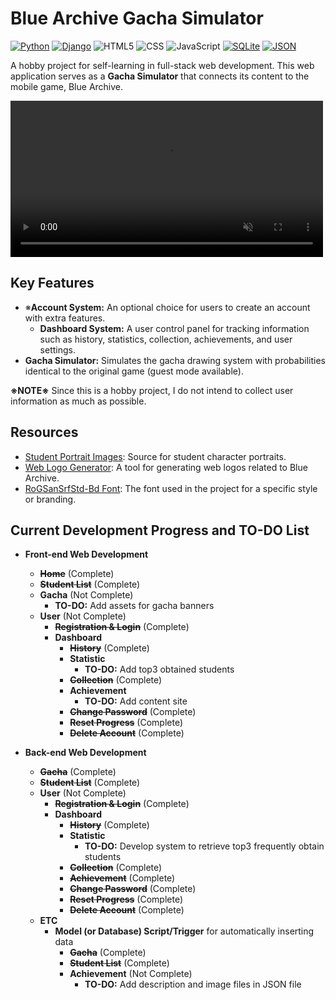 # Blue Archive Gacha Simulator

[![Python](https://img.shields.io/badge/Python-3.12.0-blue.svg)](https://www.python.org/)
[![Django](https://img.shields.io/badge/Django-5.0-blue.svg)](https://www.djangoproject.com/)
![HTML5](https://img.shields.io/badge/HTML-grey.svg)
![CSS](https://img.shields.io/badge/CSS-grey.svg)
![JavaScript](https://img.shields.io/badge/JavaScript-grey.svg)
[![SQLite](https://img.shields.io/badge/SQLite3-grey.svg)](https://www.sqlite.org/index.html)
[![JSON](https://img.shields.io/badge/JSON-grey.svg)](https://www.json.org/)

A hobby project for self-learning in full-stack web development. This web application serves as a **Gacha Simulator** that connects its content to the mobile game, Blue Archive.

<video autoplay loop muted width="500" height="auto">
  <source src="https://github.com/catptype/BA_project/blob/main/docs/Demo.mp4" type="video/mp4">
</video>

## Key Features
- ※**Account System:** An optional choice for users to create an account with extra features.
    - **Dashboard System:** A user control panel for tracking information such as history, statistics, collection, achievements, and user settings.
- **Gacha Simulator:** Simulates the gacha drawing system with probabilities identical to the original game (guest mode available).

**※NOTE※** Since this is a hobby project, I do not intend to collect user information as much as possible.

## Resources
- [Student Portrait Images](https://bluearchive.wiki/wiki/Characters): Source for student character portraits.
- [Web Logo Generator](https://tmp.nulla.top/ba-logo/): A tool for generating web logos related to Blue Archive.
- [RoGSanSrfStd-Bd Font](https://www.ffonts.net/RoGSanSrfStd-Bd.font): The font used in the project for a specific style or branding.


## Current Development Progress and TO-DO List
- **Front-end Web Development**
    - ~~**Home**~~ (Complete)
    - ~~**Student List**~~ (Complete)
    - **Gacha** (Not Complete)
        - **TO-DO:** Add assets for gacha banners
    - **User** (Not Complete)
        - ~~**Registration & Login**~~ (Complete)
        - **Dashboard**
            - ~~**History**~~ (Complete)
            - **Statistic**
                - **TO-DO:** Add top3 obtained students
            - ~~**Collection**~~ (Complete)
            - **Achievement**
                - **TO-DO:** Add content site
            - ~~**Change Password**~~ (Complete)
            - ~~**Reset Progress**~~ (Complete)
            - ~~**Delete Account**~~ (Complete)

- **Back-end Web Development**
    - ~~**Gacha**~~ (Complete)
    - ~~**Student List**~~ (Complete)
    - **User** (Not Complete)
        - ~~**Registration & Login**~~ (Complete)
        - **Dashboard**
            - ~~**History**~~ (Complete)
            - **Statistic**
                - **TO-DO:** Develop system to retrieve top3 frequently obtain students
            - ~~**Collection**~~ (Complete)
            - ~~**Achievement**~~ (Complete)
            - ~~**Change Password**~~ (Complete)
            - ~~**Reset Progress**~~ (Complete)
            - ~~**Delete Account**~~ (Complete)
    - **ETC**
        - **Model (or Database) Script/Trigger** for automatically inserting data
            - ~~**Gacha**~~ (Complete)
            - ~~**Student List**~~ (Complete)
            - **Achievement** (Not Complete)
                - **TO-DO:** Add description and image files in JSON file
                
            